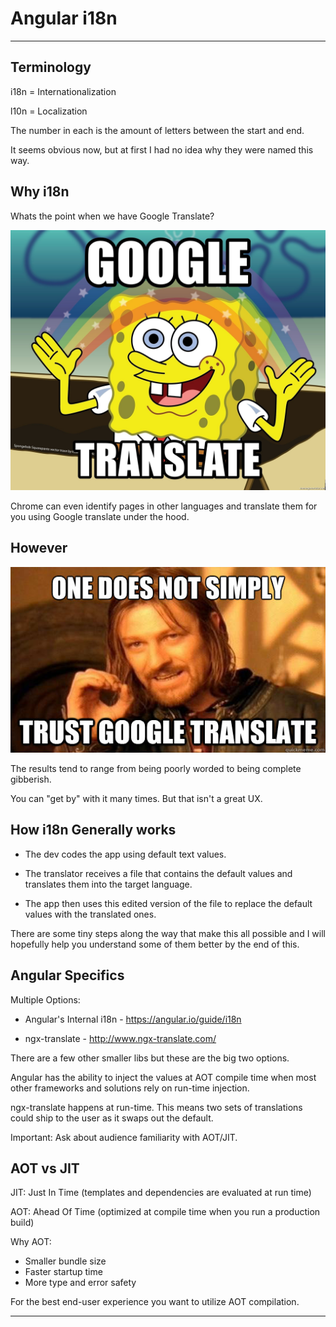 # Angular i18n

---

## Terminology

i18n = Internationalization

l10n = Localization

The number in each is the amount of letters between the start and end.

<div class="notes">
It seems obvious now, but at first I had no idea why they were named this way.
</div>

## Why i18n

Whats the point when we have Google Translate?

![](./assets/google-translate.jpg)

<div class="notes">
Chrome can even identify pages in other languages and translate them for you using Google translate under the hood.
</div>

## However

![](./assets/google-translate-no.jpg)

<div class="notes">
The results tend to range from being poorly worded to being complete gibberish.

You can "get by" with it many times. But that isn't a great UX.
</div>

## How i18n Generally works

- The dev codes the app using default text values.

- The translator receives a file that contains the default values and translates them into the target language.

- The app then uses this edited version of the file to replace the default values with the translated ones.

<div class="notes">
There are some tiny steps along the way that make this all possible and I will hopefully help you understand some of them better by the end of this.
</div>

## Angular Specifics

Multiple Options:

- Angular's Internal i18n - https://angular.io/guide/i18n

- ngx-translate - http://www.ngx-translate.com/

<div class="notes">
There are a few other smaller libs but these are the big two options.

Angular has the ability to inject the values at AOT compile time when most other frameworks and solutions rely on run-time injection.

ngx-translate happens at run-time. This means two sets of translations could ship to the user as it swaps out the default.

Important: Ask about audience familiarity with AOT/JIT.
</div>

## AOT vs JIT

JIT: Just In Time (templates and dependencies are evaluated at run time)

AOT: Ahead Of Time (optimized at compile time when you run a production build)

Why AOT:

- Smaller bundle size
- Faster startup time
- More type and error safety

<div class="notes">
For the best end-user experience you want to utilize AOT compilation.
</div>

---

